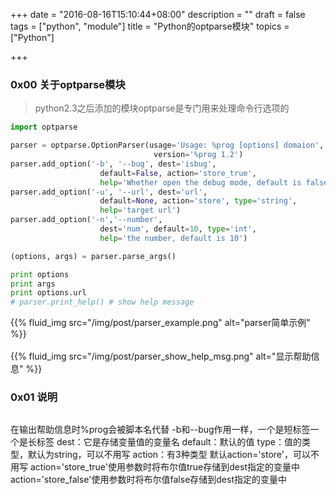 +++
date = "2016-08-16T15:10:44+08:00"
description = ""
draft = false
tags = ["python", "module"]
title = "Python的optparse模块"
topics = ["Python"]

+++

### 0x00 关于optparse模块
> python2.3之后添加的模块optparse是专门用来处理命令行选项的
```python
import optparse

parser = optparse.OptionParser(usage='Usage: %prog [options] domaion',
                                version='%prog 1.2')
parser.add_option('-b', '--bug', dest='isbug',
                    default=False, action='store_true',
                    help='Whether open the debug mode, default is false')
parser.add_option('-u', '--url', dest='url',
                    default=None, action='store', type='string',
                    help='target url')
parser.add_option('-n','--number',
                    dest='num', default=10, type='int',
                    help='the number, default is 10')

(options, args) = parser.parse_args()

print options
print args
print options.url
# parser.print_help() # show help message
```
{{% fluid_img src="/img/post/parser_example.png" alt="parser简单示例" %}}
<br /><br />
{{% fluid_img src="/img/post/parser_show_help_msg.png" alt="显示帮助信息" %}}

### 0x01 说明
> ```
在输出帮助信息时%prog会被脚本名代替
-b和--bug作用一样，一个是短标签一个是长标签
dest：它是存储变量值的变量名
default：默认的值
type：值的类型，默认为string，可以不用写
action：有3种类型
    默认action='store'，可以不用写
    action='store_true'使用参数时将布尔值true存储到dest指定的变量中
    action='store_false'使用参数时将布尔值false存储到dest指定的变量中
```